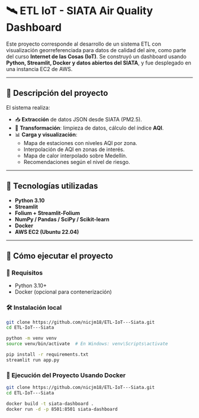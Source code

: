 # 🛰️ ETL IoT - SIATA Air Quality Dashboard

Este proyecto corresponde al desarrollo de un sistema ETL con visualización georreferenciada para datos de calidad del aire, como parte del curso **Internet de las Cosas (IoT)**. Se construyó un dashboard usando **Python, Streamlit, Docker y datos abiertos del SIATA**, y fue desplegado en una instancia EC2 de AWS.

---

## 🧠 Descripción del proyecto

El sistema realiza:

- 📥 **Extracción** de datos JSON desde SIATA (PM2.5).
- 🧼 **Transformación**: limpieza de datos, cálculo del índice **AQI**.
- 📊 **Carga y visualización**:
  - Mapa de estaciones con niveles AQI por zona.
  - Interpolación de AQI en zonas de interés.
  - Mapa de calor interpolado sobre Medellín.
  - Recomendaciones según el nivel de riesgo.

---

## 📌 Tecnologías utilizadas

- **Python 3.10**
- **Streamlit**
- **Folium + Streamlit-Folium**
- **NumPy / Pandas / SciPy / Scikit-learn**
- **Docker**
- **AWS EC2 (Ubuntu 22.04)**

---

## 🚀 Cómo ejecutar el proyecto

### 🔧 Requisitos

- Python 3.10+
- Docker (opcional para contenerización)

### 🛠️ Instalación local

```bash
git clone https://github.com/nicjm18/ETL-IoT---Siata.git
cd ETL-IoT---Siata

python -m venv venv
source venv/bin/activate  # En Windows: venv\Scripts\activate

pip install -r requirements.txt
streamlit run app.py

```

### 🐳 Ejecución del Proyecto Usando Docker

```bash
git clone https://github.com/nicjm18/ETL-IoT---Siata.git
cd ETL-IoT---Siata

docker build -t siata-dashboard .
docker run -d -p 8501:8501 siata-dashboard

